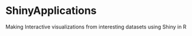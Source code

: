 ShinyApplications
=================

Making Interactive visualizations from interesting datasets using Shiny in R
